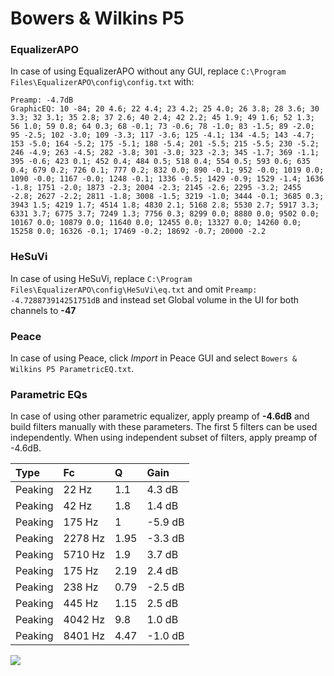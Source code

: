 # Bowers & Wilkins P5

### EqualizerAPO
In case of using EqualizerAPO without any GUI, replace `C:\Program Files\EqualizerAPO\config\config.txt`
with:
```
Preamp: -4.7dB
GraphicEQ: 10 -84; 20 4.6; 22 4.4; 23 4.2; 25 4.0; 26 3.8; 28 3.6; 30 3.3; 32 3.1; 35 2.8; 37 2.6; 40 2.4; 42 2.2; 45 1.9; 49 1.6; 52 1.3; 56 1.0; 59 0.8; 64 0.3; 68 -0.1; 73 -0.6; 78 -1.0; 83 -1.5; 89 -2.0; 95 -2.5; 102 -3.0; 109 -3.3; 117 -3.6; 125 -4.1; 134 -4.5; 143 -4.7; 153 -5.0; 164 -5.2; 175 -5.1; 188 -5.4; 201 -5.5; 215 -5.5; 230 -5.2; 246 -4.9; 263 -4.5; 282 -3.8; 301 -3.0; 323 -2.3; 345 -1.7; 369 -1.1; 395 -0.6; 423 0.1; 452 0.4; 484 0.5; 518 0.4; 554 0.5; 593 0.6; 635 0.4; 679 0.2; 726 0.1; 777 0.2; 832 0.0; 890 -0.1; 952 -0.0; 1019 0.0; 1090 -0.0; 1167 -0.0; 1248 -0.1; 1336 -0.5; 1429 -0.9; 1529 -1.4; 1636 -1.8; 1751 -2.0; 1873 -2.3; 2004 -2.3; 2145 -2.6; 2295 -3.2; 2455 -2.8; 2627 -2.2; 2811 -1.8; 3008 -1.5; 3219 -1.0; 3444 -0.1; 3685 0.3; 3943 1.5; 4219 1.7; 4514 1.8; 4830 2.1; 5168 2.8; 5530 2.7; 5917 3.3; 6331 3.7; 6775 3.7; 7249 1.3; 7756 0.3; 8299 0.0; 8880 0.0; 9502 0.0; 10167 0.0; 10879 0.0; 11640 0.0; 12455 0.0; 13327 0.0; 14260 0.0; 15258 0.0; 16326 -0.1; 17469 -0.2; 18692 -0.7; 20000 -2.2
```

### HeSuVi
In case of using HeSuVi, replace `C:\Program Files\EqualizerAPO\config\HeSuVi\eq.txt` and omit `Preamp:
-4.728873914251751dB` and instead set Global volume in the UI for both channels to **-47**

### Peace
In case of using Peace, click *Import* in Peace GUI and select `Bowers & Wilkins P5 ParametricEQ.txt`.

### Parametric EQs
In case of using other parametric equalizer, apply preamp of **-4.6dB** and build filters manually
with these parameters. The first 5 filters can be used independently.
When using independent subset of filters, apply preamp of -4.6dB.

| Type    | Fc      |    Q | Gain    |
|:--------|:--------|:-----|:--------|
| Peaking | 22 Hz   | 1.1  | 4.3 dB  |
| Peaking | 42 Hz   | 1.8  | 1.4 dB  |
| Peaking | 175 Hz  | 1    | -5.9 dB |
| Peaking | 2278 Hz | 1.95 | -3.3 dB |
| Peaking | 5710 Hz | 1.9  | 3.7 dB  |
| Peaking | 175 Hz  | 2.19 | 2.4 dB  |
| Peaking | 238 Hz  | 0.79 | -2.5 dB |
| Peaking | 445 Hz  | 1.15 | 2.5 dB  |
| Peaking | 4042 Hz | 9.8  | 1.0 dB  |
| Peaking | 8401 Hz | 4.47 | -1.0 dB |

![](https://raw.githubusercontent.com/jaakkopasanen/AutoEq/master/results/innerfidelity/sbaf-serious/Bowers%20&%20Wilkins%20P5/Bowers%20&%20Wilkins%20P5.png)